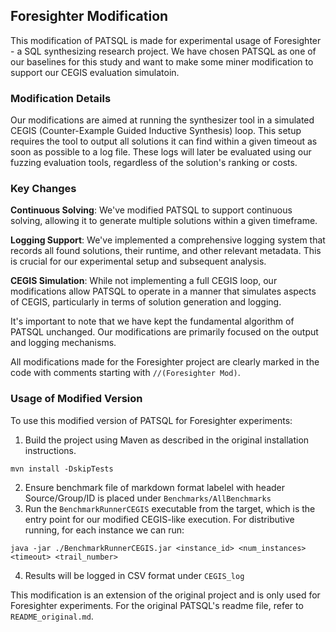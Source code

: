 ## Foresighter Modification

This modification of PATSQL is made for experimental usage of  Foresighter - a SQL synthesizing research project. We have chosen PATSQL as one of our baselines for this study and want to make some miner modification to support our CEGIS evaluation simulatoin.

### Modification Details

Our modifications are aimed at running the synthesizer tool in a simulated CEGIS (Counter-Example Guided Inductive Synthesis) loop. This setup requires the tool to output all solutions it can find within a given timeout as soon as possible to a log file. These logs will later be evaluated using our fuzzing evaluation tools, regardless of the solution's ranking or costs.

### Key Changes

**Continuous Solving**: We've modified PATSQL to support continuous solving, allowing it to generate multiple solutions within a given timeframe.

**Logging Support**: We've implemented a comprehensive logging system that records all found solutions, their runtime, and other relevant metadata. This is crucial for our experimental setup and subsequent analysis.

**CEGIS Simulation**: While not implementing a full CEGIS loop, our modifications allow PATSQL to operate in a manner that simulates aspects of CEGIS, particularly in terms of solution generation and logging.

 It's important to note that we have kept the fundamental algorithm of PATSQL unchanged. Our modifications are primarily focused on the output and logging mechanisms.

All modifications made for the Foresighter project are clearly marked in the code with comments starting with `//(Foresighter Mod)`.

### Usage of Modified Version

To use this modified version of PATSQL for Foresighter experiments:

1. Build the project using Maven as described in the original installation instructions.
```
mvn install -DskipTests
```
2. Ensure benchmark file of markdown format labelel with header Source/Group/ID is placed under `Benchmarks/AllBenchmarks`
3. Run the `BenchmarkRunnerCEGIS` executable from the target, which is the entry point for our modified CEGIS-like execution.
For distributive running, for each instance we can run:
```
java -jar ./BenchmarkRunnerCEGIS.jar <instance_id> <num_instances> <timeout> <trail_number>
```


4. Results will be logged in CSV format under `CEGIS_log`



 This modification is an extension of the original project and is only used for Foresighter experiments. For the original PATSQL's readme file, refer to `README_original.md`.